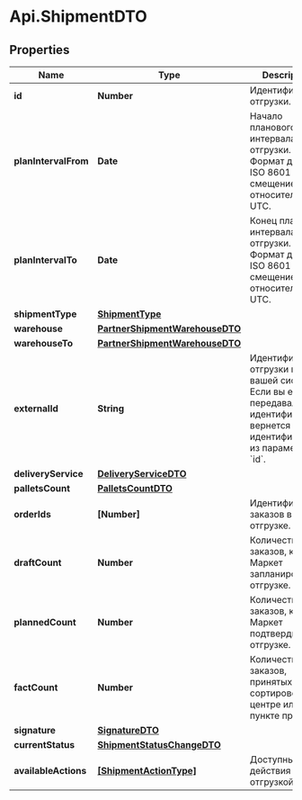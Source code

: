 # Api.ShipmentDTO

## Properties

Name | Type | Description | Notes
------------ | ------------- | ------------- | -------------
**id** | **Number** | Идентификатор отгрузки. | 
**planIntervalFrom** | **Date** | Начало планового интервала отгрузки.  Формат даты: ISO 8601 со смещением относительно UTC.  | 
**planIntervalTo** | **Date** | Конец планового интервала отгрузки.  Формат даты: ISO 8601 со смещением относительно UTC.  | 
**shipmentType** | [**ShipmentType**](ShipmentType.md) |  | [optional] 
**warehouse** | [**PartnerShipmentWarehouseDTO**](PartnerShipmentWarehouseDTO.md) |  | [optional] 
**warehouseTo** | [**PartnerShipmentWarehouseDTO**](PartnerShipmentWarehouseDTO.md) |  | [optional] 
**externalId** | **String** | Идентификатор отгрузки в вашей системе. Если вы еще не передавали идентификатор, вернется идентификатор из параметра &#x60;id&#x60;. | [optional] 
**deliveryService** | [**DeliveryServiceDTO**](DeliveryServiceDTO.md) |  | [optional] 
**palletsCount** | [**PalletsCountDTO**](PalletsCountDTO.md) |  | [optional] 
**orderIds** | **[Number]** | Идентификаторы заказов в отгрузке. | 
**draftCount** | **Number** | Количество заказов, которое Маркет запланировал к отгрузке. | 
**plannedCount** | **Number** | Количество заказов, которое Маркет подтвердил к отгрузке. | 
**factCount** | **Number** | Количество заказов, принятых в сортировочном центре или пункте приема. | 
**signature** | [**SignatureDTO**](SignatureDTO.md) |  | 
**currentStatus** | [**ShipmentStatusChangeDTO**](ShipmentStatusChangeDTO.md) |  | [optional] 
**availableActions** | [**[ShipmentActionType]**](ShipmentActionType.md) | Доступные действия над отгрузкой. | 


